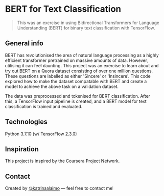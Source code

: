# BERT for Text Classification

> This was an exercise in using Bidirectional Transformers for Language Understanding (BERT) for binary text classification with TensorFlow. 



## General info

BERT has revolutionised the area of natural language processing as a highly efficient transformer pretrained on massive amounts of data. However, utilising it can feel daunting. This project was an exercise to learn about and try out BERT on a Quora dataset consisting of over one million questions. These questions are labelled as either 'Sincere' or 'Insincere'. This code explored how to make the dataset compatable with BERT and create a model to achieve the above task on a validation dataset. 

The data was preprocessed and tokenised for BERT classification. After this, a TensorFlow input pipeline is created, and a BERT model for text classification is trained and evaluated.  



## Technologies

Python 3.7.10 (w/ TensorFlow 2.3.0)



## Inspiration

This project is inspired by the Coursera Project Network.



## Contact

Created by [@katrinaalaimo](https://www.katrinaalaimo.com/) — feel free to contact me!